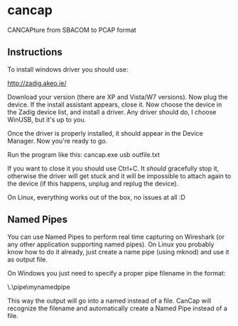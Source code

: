 cancap
======

CANCAPture from SBACOM to PCAP format

Instructions
------------

To install windows driver you should use:

http://zadig.akeo.ie/

Download your version (there are XP and Vista/W7 versions).
Now plug the device. If the install assistant appears, close it.
Now choose the device in the Zadig device list, and install a driver.
Any driver should do, I choose WinUSB, but it's up to you.

Once the driver is properly installed, it should appear in the Device
Manager. Now you're ready to go.


Run the program like this:
cancap.exe usb outfile.txt

If you want to close it you should use Ctrl+C. It *should* gracefully stop
it, otherwise the driver will get stuck and it will be impossible to attach
again to the device (if this happens, unplug and replug the device).

On Linux, everything works out of the box, no issues at all :D


Named Pipes
-----------

You can use Named Pipes to perform real time capturing on Wireshark (or any other
application supporting named pipes). On Linux you probably know how to do it
already, just create a name pipe (using mknod) and use it as output file.

On Windows you just need to specify a proper pipe filename in the format:

\\.\pipe\mynamedpipe

This way the output will go into a named instead of a file. CanCap will recognize
the filename and automatically create a Named Pipe instead of a file.


